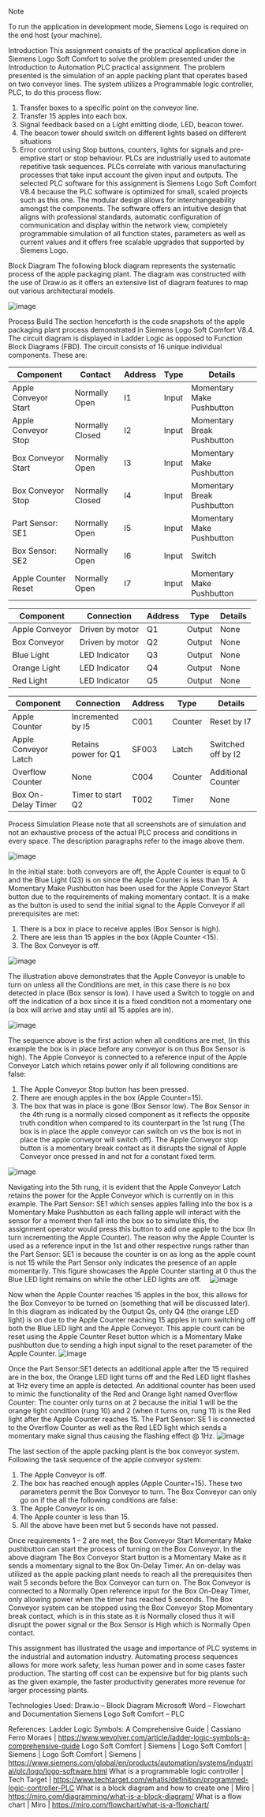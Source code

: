 
>[!NOTE]
>To run the application in development mode, Siemens Logo is required on the end host (your machine).

Introduction
This assignment consists of the practical application done in Siemens Logo Soft Comfort to solve the problem presented under the Introduction to Automation PLC practical assignment. The problem presented is the simulation of an apple packing plant that operates based on two conveyor lines. The system utilizes a Programmable logic controller, PLC, to do this process flow:
1.	Transfer boxes to a specific point on the conveyor line.
2.	Transfer 15 apples into each box.
3.	Signal feedback based on a Light emitting diode, LED, beacon tower.
4.	The beacon tower should switch on different lights based on different situations
5.	Error control using Stop buttons, counters, lights for signals and pre-emptive start or stop behaviour.
PLCs are industrially used to automate repetitive task sequences. PLCs correlate with various manufacturing processes that take input account the given input and outputs. The selected PLC software for this assignment is Siemens Logo Soft Comfort V8.4 because the PLC software is optimized for small, scaled projects such as this one.  The modular design allows for interchangeability amongst the components. The software offers an intuitive design that aligns with professional standards, automatic configuration of communication and display within the network view, completely programmable simulation of all function states, parameters as well as current values and it offers free scalable upgrades that supported by Siemens Logo. 

Block Diagram
The following block diagram represents the systematic process of the apple packaging plant. The diagram was constructed with the use of Draw.io as it offers an extensive list of diagram features to map out various architectural models.

![image](https://github.com/user-attachments/assets/3a22ccae-50f9-483e-a167-de713cb9bcaf)

Process Build
The section henceforth is the code snapshots of the apple packaging plant process demonstrated in Siemens Logo Soft Comfort V8.4. The circuit diagram is displayed in Ladder Logic as opposed to Function Block Diagrams (FBD).
The circuit consists of 16 unique individual components. These are:

| **Component**           | **Contact**         | **Address** | **Type**  | **Details**                  |
|--------------------------|---------------------|-------------|-----------|------------------------------|
| Apple Conveyor Start     | Normally Open      | I1          | Input     | Momentary Make Pushbutton    |
| Apple Conveyor Stop      | Normally Closed    | I2          | Input     | Momentary Break Pushbutton   |
| Box Conveyor Start       | Normally Open      | I3          | Input     | Momentary Make Pushbutton    |
| Box Conveyor Stop        | Normally Closed    | I4          | Input     | Momentary Break Pushbutton   |
| Part Sensor: SE1         | Normally Open      | I5          | Input     | Momentary Make Pushbutton    |
| Box Sensor: SE2          | Normally Open      | I6          | Input     | Switch                       |
| Apple Counter Reset      | Normally Open      | I7          | Input     | Momentary Make Pushbutton    |

| **Component**           | **Connection**      | **Address** | **Type**  | **Details**                  |
|--------------------------|---------------------|-------------|-----------|------------------------------|
| Apple Conveyor           | Driven by motor    | Q1          | Output    | None                         |
| Box Conveyor             | Driven by motor    | Q2          | Output    | None                         |
| Blue Light               | LED Indicator      | Q3          | Output    | None                         |
| Orange Light             | LED Indicator      | Q4          | Output    | None                         |
| Red Light                | LED Indicator      | Q5          | Output    | None                         |

| **Component**           | **Connection**               | **Address** | **Type**  | **Details**                  |
|--------------------------|------------------------------|-------------|-----------|------------------------------|
| Apple Counter            | Incremented by I5           | C001        | Counter   | Reset by I7                  |
| Apple Conveyor Latch     | Retains power for Q1        | SF003       | Latch     | Switched off by I2           |
| Overflow Counter         | None                        | C004        | Counter   | Additional Counter           |
| Box On-Delay Timer       | Timer to start Q2           | T002        | Timer     | None                         |


Process Simulation
Please note that all screenshots are of simulation and not an exhaustive process of the actual PLC process and conditions in every space. The description paragraphs refer to the image above them.

![image](https://github.com/user-attachments/assets/85e4da1b-7d10-4b23-b048-e47ffd2ded23)


In the initial state: both conveyors are off, the Apple Counter is equal to 0 and the Blue Light (Q3) is on since the Apple Counter is less than 15. A Momentary Make Pushbutton has been used for the Apple Conveyor Start button due to the requirements of making momentary contact. It is a make as the button is used to send the initial signal to the Apple Conveyor if all prerequisites are met: 
1.	There is a box in place to receive apples (Box Sensor is high).
2.	There are less than 15 apples in the box (Apple Counter <15).
3.	The Box Conveyor is off.

![image](https://github.com/user-attachments/assets/d428fc46-6b6f-4e6d-9f74-77164c972720)

The illustration above demonstrates that the Apple Conveyor is unable to turn on unless all the Conditions are met, in this case there is no box detected in place (Box sensor is low). I have used a Switch to toggle on and off the indication of a box since it is a fixed condition not a momentary one (a box will arrive and stay until all 15 apples are in).

![image](https://github.com/user-attachments/assets/8bb3e46d-5383-4175-9355-c33cd94f183c)


The sequence above is the first action when all conditions are met, (in this example the box is in place before any conveyor is on thus Box Sensor is high). The Apple Conveyor is connected to a reference input of the Apple Conveyor Latch which retains power only if all following conditions are false:
1.	The Apple Conveyor Stop button has been pressed.
2.	There are enough apples in the box (Apple Counter=15).
3.	The box that was in place is gone (Box Sensor low).
The Box Sensor in the 4th rung is a normally closed component as it reflects the opposite truth condition when compared to its counterpart in the 1st rung (The box is in place the apple conveyor can switch on vs the box is not in place the apple conveyor will switch off). The Apple Conveyor stop button is a momentary break contact as it disrupts the signal of Apple Conveyor once pressed in and not for a constant fixed term.

 ![image](https://github.com/user-attachments/assets/e685e43e-a0e3-4274-9541-fab27074255a)


Navigating into the 5th rung, it is evident that the Apple Conveyor Latch retains the power for the Apple Conveyor which is currently on in this example. The Part Sensor: SE1 which senses apples falling into the box is a Momentary Make Pushbutton as each falling apple will interact with the sensor for a moment then fall into the box so to simulate this, the assignment operator would press this button to add one apple to the box (In turn incrementing the Apple Counter). The reason why the Apple Counter is used as a reference input in the 1st and other respective rungs rather than the Part Sensor: SE1 is because the counter is on as long as the apple count is not 15 while the Part Sensor only indicates the presence of an apple momentarily. This figure showcases the Apple Counter starting at 0 thus the Blue LED light remains on while the other LED lights are off. 
![image](https://github.com/user-attachments/assets/c6130645-3ff7-4a42-81e5-43209c5472cb)


Now when the Apple Counter reaches 15 apples in the box, this allows for the Box Conveyor to be turned on (something that will be discussed later). In this diagram as indicated by the Output Qs, only Q4 (the orange LED light) is on due to the Apple Counter reaching 15 apples in turn switching off both the Blue LED light and the Apple Conveyor. This apple count can be reset using the Apple Counter Reset button which is a Momentary Make pushbutton due to sending a high input signal to the reset parameter of the Apple Counter.
![image](https://github.com/user-attachments/assets/3f2e31ef-5bb5-4ed4-9348-4e5647846e7d)


Once the Part Sensor:SE1 detects an additional apple after the 15 required are in the box, the Orange LED light turns off and the Red LED light flashes at 1Hz every time an apple is detected. An additional counter has been used to mimic the functionality of the Red and Orange light named Overflow Counter: The counter only turns on at 2 because the initial 1 will be the orange light condition (rung 10) and 2 (when it turns on, rung 11) is the Red light after the Apple Counter reaches 15. The Part Sensor: SE 1 is connected to the Overflow Counter as well as the Red LED light which sends a momentary make signal thus causing the flashing effect @ 1Hz.
![image](https://github.com/user-attachments/assets/8c7b031a-1dbd-46b4-a224-2fb32b5b2ada)
 
The last section of the apple packing plant is the box conveyor system. Following the task sequence of the apple conveyor system:
1.	The Apple Conveyor is off.
2.	The box has reached enough apples (Apple Counter=15).
These two parameters permit the Box Conveyor to turn. The Box Conveyor can only go on if the all the following conditions are false:
1.	The Apple Conveyor is on.
2.	The Apple counter is less than 15.
3.	All the above have been met but 5 seconds have not passed.

Once requirements 1 – 2 are met, the Box Conveyor Start Momentary Make pushbutton can start the process of turning on the Box Conveyor. In the above diagram The Box Conveyor Start button is a Momentary Make as it sends a momentary signal to the Box On-Delay Timer. An on-delay was utilized as the apple packing plant needs to reach all the prerequisites then wait 5 seconds before the Box Conveyor can turn on. The Box Conveyor is connected to a Normally Open reference input for the Box On-Deay Timer, only allowing power when the timer has reached 5 seconds. The Box Conveyor system can be stopped using the Box Conveyor Stop Momentary break contact, which is in this state as it is Normally closed thus it will disrupt the power signal or the Box Sensor is High which is Normally Open contact.

This assignment has illustrated the usage and importance of PLC systems in the industrial and automation industry. Automating process sequences allows for more work safety, less human power and in some cases faster production. The starting off cost can be expensive but for big plants such as the given example, the faster productivity generates more revenue for larger processing plants.

Technologies Used:
Draw.io – Block Diagram
Microsoft Word – Flowchart and Documentation
Siemens Logo Soft Comfort – PLC

References:
Ladder Logic Symbols: A Comprehensive Guide | Cassiano Ferro Moraes | https://www.wevolver.com/article/ladder-logic-symbols-a-comprehensive-guide
Logo Soft Comfort | Siemens | Logo Soft Comfort | Siemens | Logo Soft Comfort | Siemens | https://www.siemens.com/global/en/products/automation/systems/industrial/plc/logo/logo-software.html
What is a programmable logic controller | Tech Target | https://www.techtarget.com/whatis/definition/programmed-logic-controller-PLC
What is a block diagram and how to create one | Miro | https://miro.com/diagramming/what-is-a-block-diagram/
What is a flow chart | Miro | https://miro.com/flowchart/what-is-a-flowchart/

